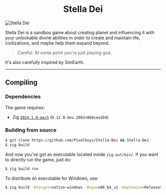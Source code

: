 <h1 align="center">Stella Dei</h1>

![Stella Dei](https://img.itch.zone/aW1nLzkxNjc2MTEucG5n/original/NH55dr.png)

Stella Dei is a sandbox game about creating planet and influencing it with your unlockable divine abilities in order to create and maintain life, civilizations, and maybe help them expand beyond.

> Careful. At some point you’re just playing god.

It's also carefully inspired by SimEarth.

---

## Compiling

### Dependencies

The game requires:
- Zig [`2024.1.0-mach`](https://machengine.org/about/nominated-zig/) (`0.12.0-dev.2063+804cee3b9`)

### Building from source

```sh
$ git clone https://github.com/PixelGuys/Stella-Dei && Stella-Dei
$ zig build
```

And now you've got an executable located inside `zig-out/bin/`. If you want to directly run the game, just do:
```sh
$ zig build run
```

To distribute an executable for Windows, use:
```sh
$ zig build -Dtarget=native-windows -Dcpu=x86_64_v2 -Doptimize=ReleaseSafe
```
